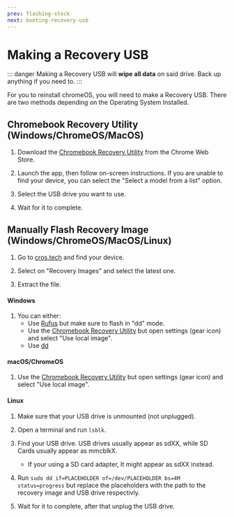```yaml
---
prev: flashing-stock
next: booting-recovery-usb
---
```

# Making a Recovery USB

::: danger
Making a Recovery USB will **wipe all data** on said drive. Back up anything if you need to.
:::

For you to reinstall chromeOS, you will need to make a Recovery USB.
There are two methods depending on the Operating System Installed.
## Chromebook Recovery Utility (Windows/ChromeOS/MacOS)
1. Download the [Chromebook Recovery Utility](https://chrome.google.com/webstore/detail/chromebook-recovery-utili/pocpnlppkickgojjlmhdmidojbmbodfm) from the Chrome Web Store.

2. Launch the app, then follow on-screen instructions. If you are unable to find your device, you can select the "Select a model from a list" option.

3. Select the USB drive you want to use.

4. Wait for it to complete.

## Manually Flash Recovery Image (Windows/ChromeOS/MacOS/Linux)

1. Go to [cros.tech](https://cros.tech/) and find your device.

2. Select on "Recovery Images" and select the latest one.

3. Extract the file.

#### Windows

1. You can either:
    - Use [Rufus](../installing/bootableusb.md#flashing-using-rufus-windows) but make sure to flash in "dd" mode.
    - Use the [Chromebook Recovery Utility](https://chrome.google.com/webstore/detail/chromebook-recovery-utili/pocpnlppkickgojjlmhdmidojbmbodfm) but open settings (gear icon) and select "Use local image".
    - Use [dd](../installing/bootableusb.md#flashing-with-dd-linux-macos)

#### macOS/ChromeOS

1. Use the [Chromebook Recovery Utility](https://chrome.google.com/webstore/detail/chromebook-recovery-utili/pocpnlppkickgojjlmhdmidojbmbodfm) but open settings (gear icon) and select "Use local image". 

#### Linux

1. Make sure that your USB drive is unmounted (not unplugged).

2. Open a terminal and run `lsblk`.

3. Find your USB drive. USB drives usually appear as sdXX, while SD Cards usually appear as mmcblkX.
    - If your using a SD card adapter, It might appear as sdXX instead.

4. Run `sudo dd if=PLACEHOLDER of=/dev/PLACEHOLDER bs=4M status=progress` but replace the placeholders with the path to the recovery image and USB drive respectivly.

5. Wait for it to complete, after that unplug the USB drive.
